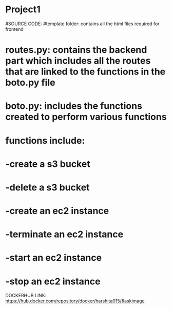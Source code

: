 # Project1
#SOURCE CODE:
#template folder: contains all the html files required for frontend
#               routes.py: contains the backend part which includes all the routes that are linked to the functions in the boto.py file
#               boto.py: includes the functions created to perform various functions
#                        functions include:
#                                              -create a s3 bucket 
#                                              -delete a s3 bucket
#                                              -create an ec2 instance
#                                              -terminate an ec2 instance
#                                              -start an ec2 instance
#                                              -stop an ec2 instance


DOCKERHUB LINK: https://hub.docker.com/repository/docker/harshita015/flaskimage
